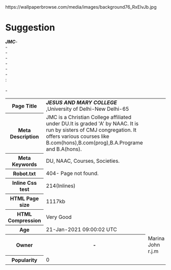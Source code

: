 
<html>
<body>
<backgroundimage>https://wallpaperbrowse.com/media/images/background76_RxElvJb.jpg</backgroundimage>
<h1>Suggestion</h1>
<table>
<b><i>JMC</i></b>
<tr>
<th><b>Page Title</b></th>-<td><b><i>JESUS AND MARY COLLEGE</i></b> ,University of Delhi-New Delhi-65</td><br>
</tr>
<tr>
<th><b>Meta Description</b></th> - <td>JMC is a Christian College affiliated under DU.It is graded 'A' by NAAC. It is run by sisters of CMJ congregation. It offers various courses like B.com(hons),B.com(prog),B.A.Programe and B.A(hons).</td><br>
</tr>
<tr>
<th><b>Meta Keywords</b></th> -<td> DU, NAAC, Courses, Societies.</td><br>
</tr>
<tr>
<th><b>Robot.txt</b></th> -<td> 404- Page not found.</td><br>
</tr>
<tr>
<th><b>Inline Css test</b></th> - <td>214(Inlines)</td><br>
</tr>
<tr>
<th><b>HTML Page size</b></th> -<td> 1117kb</td><br>
</tr>
<tr><th><b>HTML Compression</b></th> -<td> Very Good</td><br>
</tr>
<tr>
<th><b>Age</b></th> :<td>21-Jan-2021 09:00:02 UTC</td><br>
</tr>
<tr>
<th><b>Owner</b><th>-<td>Marina John r.j.m</td><br>
</tr>
<tr>
<th><b>Popularity</b></th>-<td>0</td><br>
</tr>
</table>
</body>
</html>
